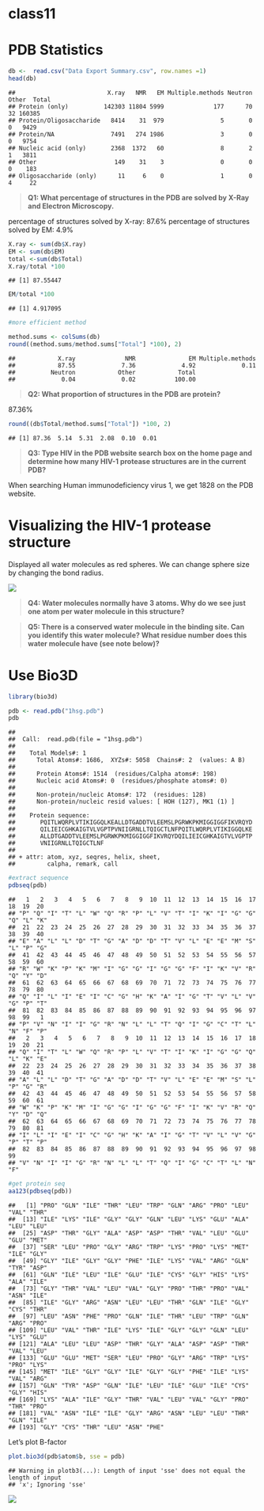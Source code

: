 class11
================

# PDB Statistics

``` r
db <-  read.csv("Data Export Summary.csv", row.names =1)
head(db)
```

    ##                          X.ray   NMR   EM Multiple.methods Neutron Other  Total
    ## Protein (only)          142303 11804 5999              177      70    32 160385
    ## Protein/Oligosaccharide   8414    31  979                5       0     0   9429
    ## Protein/NA                7491   274 1986                3       0     0   9754
    ## Nucleic acid (only)       2368  1372   60                8       2     1   3811
    ## Other                      149    31    3                0       0     0    183
    ## Oligosaccharide (only)      11     6    0                1       0     4     22

> **Q1: What percentage of structures in the PDB are solved by X-Ray and
> Electron Microscopy.**

percentage of structures solved by X-ray: 87.6% percentage of structures
solved by EM: 4.9%

``` r
X.ray <- sum(db$X.ray)
EM <- sum(db$EM)
total <-sum(db$Total)
X.ray/total *100
```

    ## [1] 87.55447

``` r
EM/total *100
```

    ## [1] 4.917095

``` r
#more efficient method

method.sums <- colSums(db)
round((method.sums/method.sums["Total"] *100), 2)
```

    ##            X.ray              NMR               EM Multiple.methods 
    ##            87.55             7.36             4.92             0.11 
    ##          Neutron            Other            Total 
    ##             0.04             0.02           100.00

> **Q2: What proportion of structures in the PDB are protein?**

87.36%

``` r
round((db$Total/method.sums["Total"]) *100, 2)
```

    ## [1] 87.36  5.14  5.31  2.08  0.10  0.01

> **Q3: Type HIV in the PDB website search box on the home page and
> determine how many HIV-1 protease structures are in the current PDB?**

When searching Human immunodeficiency virus 1, we get 1828 on the PDB
website.

# Visualizing the HIV-1 protease structure

Displayed all water molecules as red spheres. We can change sphere size
by changing the bond radius.

![](vmdscene.png)

> **Q4: Water molecules normally have 3 atoms. Why do we see just one
> atom per water molecule in this structure?**

> **Q5: There is a conserved water molecule in the binding site. Can you
> identify this water molecule? What residue number does this water
> molecule have (see note below)?**

# Use Bio3D

``` r
library(bio3d)

pdb <- read.pdb("1hsg.pdb")
pdb
```

    ## 
    ##  Call:  read.pdb(file = "1hsg.pdb")
    ## 
    ##    Total Models#: 1
    ##      Total Atoms#: 1686,  XYZs#: 5058  Chains#: 2  (values: A B)
    ## 
    ##      Protein Atoms#: 1514  (residues/Calpha atoms#: 198)
    ##      Nucleic acid Atoms#: 0  (residues/phosphate atoms#: 0)
    ## 
    ##      Non-protein/nucleic Atoms#: 172  (residues: 128)
    ##      Non-protein/nucleic resid values: [ HOH (127), MK1 (1) ]
    ## 
    ##    Protein sequence:
    ##       PQITLWQRPLVTIKIGGQLKEALLDTGADDTVLEEMSLPGRWKPKMIGGIGGFIKVRQYD
    ##       QILIEICGHKAIGTVLVGPTPVNIIGRNLLTQIGCTLNFPQITLWQRPLVTIKIGGQLKE
    ##       ALLDTGADDTVLEEMSLPGRWKPKMIGGIGGFIKVRQYDQILIEICGHKAIGTVLVGPTP
    ##       VNIIGRNLLTQIGCTLNF
    ## 
    ## + attr: atom, xyz, seqres, helix, sheet,
    ##         calpha, remark, call

``` r
#extract sequence
pdbseq(pdb)
```

    ##   1   2   3   4   5   6   7   8   9  10  11  12  13  14  15  16  17  18  19  20 
    ## "P" "Q" "I" "T" "L" "W" "Q" "R" "P" "L" "V" "T" "I" "K" "I" "G" "G" "Q" "L" "K" 
    ##  21  22  23  24  25  26  27  28  29  30  31  32  33  34  35  36  37  38  39  40 
    ## "E" "A" "L" "L" "D" "T" "G" "A" "D" "D" "T" "V" "L" "E" "E" "M" "S" "L" "P" "G" 
    ##  41  42  43  44  45  46  47  48  49  50  51  52  53  54  55  56  57  58  59  60 
    ## "R" "W" "K" "P" "K" "M" "I" "G" "G" "I" "G" "G" "F" "I" "K" "V" "R" "Q" "Y" "D" 
    ##  61  62  63  64  65  66  67  68  69  70  71  72  73  74  75  76  77  78  79  80 
    ## "Q" "I" "L" "I" "E" "I" "C" "G" "H" "K" "A" "I" "G" "T" "V" "L" "V" "G" "P" "T" 
    ##  81  82  83  84  85  86  87  88  89  90  91  92  93  94  95  96  97  98  99   1 
    ## "P" "V" "N" "I" "I" "G" "R" "N" "L" "L" "T" "Q" "I" "G" "C" "T" "L" "N" "F" "P" 
    ##   2   3   4   5   6   7   8   9  10  11  12  13  14  15  16  17  18  19  20  21 
    ## "Q" "I" "T" "L" "W" "Q" "R" "P" "L" "V" "T" "I" "K" "I" "G" "G" "Q" "L" "K" "E" 
    ##  22  23  24  25  26  27  28  29  30  31  32  33  34  35  36  37  38  39  40  41 
    ## "A" "L" "L" "D" "T" "G" "A" "D" "D" "T" "V" "L" "E" "E" "M" "S" "L" "P" "G" "R" 
    ##  42  43  44  45  46  47  48  49  50  51  52  53  54  55  56  57  58  59  60  61 
    ## "W" "K" "P" "K" "M" "I" "G" "G" "I" "G" "G" "F" "I" "K" "V" "R" "Q" "Y" "D" "Q" 
    ##  62  63  64  65  66  67  68  69  70  71  72  73  74  75  76  77  78  79  80  81 
    ## "I" "L" "I" "E" "I" "C" "G" "H" "K" "A" "I" "G" "T" "V" "L" "V" "G" "P" "T" "P" 
    ##  82  83  84  85  86  87  88  89  90  91  92  93  94  95  96  97  98  99 
    ## "V" "N" "I" "I" "G" "R" "N" "L" "L" "T" "Q" "I" "G" "C" "T" "L" "N" "F"

``` r
#get protein seq 
aa123(pdbseq(pdb))
```

    ##   [1] "PRO" "GLN" "ILE" "THR" "LEU" "TRP" "GLN" "ARG" "PRO" "LEU" "VAL" "THR"
    ##  [13] "ILE" "LYS" "ILE" "GLY" "GLY" "GLN" "LEU" "LYS" "GLU" "ALA" "LEU" "LEU"
    ##  [25] "ASP" "THR" "GLY" "ALA" "ASP" "ASP" "THR" "VAL" "LEU" "GLU" "GLU" "MET"
    ##  [37] "SER" "LEU" "PRO" "GLY" "ARG" "TRP" "LYS" "PRO" "LYS" "MET" "ILE" "GLY"
    ##  [49] "GLY" "ILE" "GLY" "GLY" "PHE" "ILE" "LYS" "VAL" "ARG" "GLN" "TYR" "ASP"
    ##  [61] "GLN" "ILE" "LEU" "ILE" "GLU" "ILE" "CYS" "GLY" "HIS" "LYS" "ALA" "ILE"
    ##  [73] "GLY" "THR" "VAL" "LEU" "VAL" "GLY" "PRO" "THR" "PRO" "VAL" "ASN" "ILE"
    ##  [85] "ILE" "GLY" "ARG" "ASN" "LEU" "LEU" "THR" "GLN" "ILE" "GLY" "CYS" "THR"
    ##  [97] "LEU" "ASN" "PHE" "PRO" "GLN" "ILE" "THR" "LEU" "TRP" "GLN" "ARG" "PRO"
    ## [109] "LEU" "VAL" "THR" "ILE" "LYS" "ILE" "GLY" "GLY" "GLN" "LEU" "LYS" "GLU"
    ## [121] "ALA" "LEU" "LEU" "ASP" "THR" "GLY" "ALA" "ASP" "ASP" "THR" "VAL" "LEU"
    ## [133] "GLU" "GLU" "MET" "SER" "LEU" "PRO" "GLY" "ARG" "TRP" "LYS" "PRO" "LYS"
    ## [145] "MET" "ILE" "GLY" "GLY" "ILE" "GLY" "GLY" "PHE" "ILE" "LYS" "VAL" "ARG"
    ## [157] "GLN" "TYR" "ASP" "GLN" "ILE" "LEU" "ILE" "GLU" "ILE" "CYS" "GLY" "HIS"
    ## [169] "LYS" "ALA" "ILE" "GLY" "THR" "VAL" "LEU" "VAL" "GLY" "PRO" "THR" "PRO"
    ## [181] "VAL" "ASN" "ILE" "ILE" "GLY" "ARG" "ASN" "LEU" "LEU" "THR" "GLN" "ILE"
    ## [193] "GLY" "CYS" "THR" "LEU" "ASN" "PHE"

Let’s plot B-factor

``` r
plot.bio3d(pdb$atom$b, sse = pdb)
```

    ## Warning in plotb3(...): Length of input 'sse' does not equal the length of input
    ## 'x'; Ignoring 'sse'

![](class11_files/figure-gfm/unnamed-chunk-5-1.png)<!-- -->
